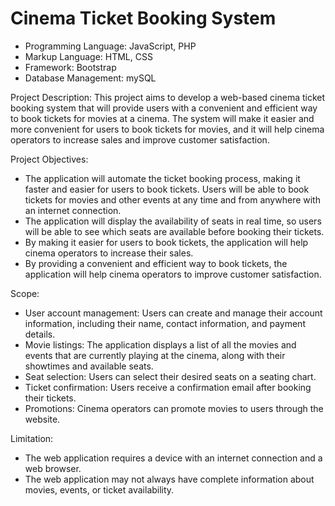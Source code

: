# Cinema Ticket Booking System

* Programming Language: JavaScript, PHP
* Markup Language: HTML, CSS
* Framework: Bootstrap
* Database Management: mySQL

Project Description:
	This project aims to develop a web-based cinema ticket booking system that will provide users with a convenient and efficient way to book tickets for movies at a cinema. The system will make it easier and more convenient for users to book tickets for movies, and it will help cinema operators to increase sales and improve customer satisfaction.

Project Objectives:
* The application will automate the ticket booking process, making it faster and easier for users to book tickets. Users will be able to book tickets for movies and other events at any time and from anywhere with an internet connection.
* The application will display the availability of seats in real time, so users will be able to see which seats are available before booking their tickets.
* By making it easier for users to book tickets, the application will help cinema operators to increase their sales.
* By providing a convenient and efficient way to book tickets, the application will help cinema operators to improve customer satisfaction.

Scope:
* User account management: Users can create and manage their account information, including their name, contact information, and payment details.
* Movie listings: The application displays a list of all the movies and events that are currently playing at the cinema, along with their showtimes and available seats.
* Seat selection: Users can select their desired seats on a seating chart.
* Ticket confirmation: Users receive a confirmation email after booking their tickets.
* Promotions: Cinema operators can promote movies to users through the website.

Limitation:
* The web application requires a device with an internet connection and a web browser.
* The web application may not always have complete information about movies, events, or ticket availability.
